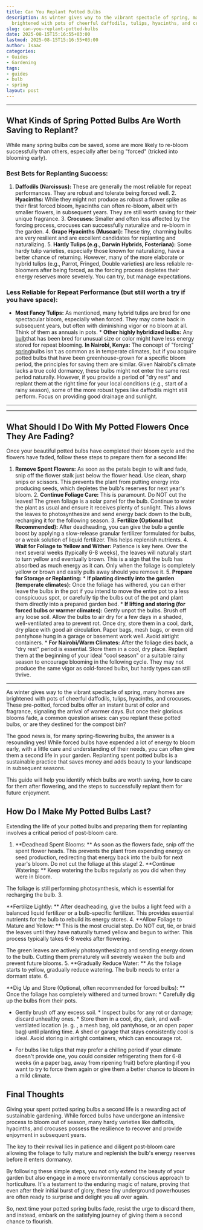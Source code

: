 ```yaml
---
title: Can You Replant Potted Bulbs
description: As winter gives way to the vibrant spectacle of spring, many homes are
  brightened with pots of cheerful daffodils, tulips, hyacinths, and crocuses.
slug: can-you-replant-potted-bulbs
date: 2025-08-15T15:16:55+03:00
lastmod: 2025-08-15T15:16:55+03:00
author: Isaac
categories:
- Guides
- Gardening
tags:
- guides
- bulb
- spring
layout: post
---
```

---

## What Kinds of Spring Potted Bulbs Are Worth Saving to Replant?
While many spring bulbs *can* be saved, some are more likely to re-bloom successfully than others, especially after being "forced" (tricked into blooming early).

### Best Bets for Replanting Success:
1. **Daffodils (Narcissus):** These are generally the most reliable for repeat performances. They are robust and tolerate being forced well. 2. **Hyacinths:** While they might not produce as robust a flower spike as their first forced bloom, hyacinths can often re-bloom, albeit with smaller flowers, in subsequent years. They are still worth saving for their unique fragrance. 3.
**Crocuses:** Smaller and often less affected by the forcing process, crocuses can successfully naturalize and re-bloom in the garden. 4. **Grape Hyacinths (Muscari):** These tiny, charming bulbs are very resilient and are excellent candidates for replanting and naturalizing. 5. **Hardy Tulips (e.g., Darwin Hybrids, Fosteriana):** Some hardy tulip varieties, especially those known for naturalizing, have a better chance of returning.
However, many of the more elaborate or hybrid tulips (e.g., Parrot, Fringed, Double varieties) are less reliable re-bloomers after being forced, as the forcing process depletes their energy reserves more severely. You can try, but manage expectations.

### Less Reliable for Repeat Performance (but still worth a try if you have space):

* **Most Fancy Tulips:** As mentioned, many hybrid tulips are bred for one spectacular bloom, especially when forced. They may come back in subsequent years, but often with diminishing vigor or no bloom at all. Think of them as annuals in pots. * **Other highly hybridized bulbs:** Any [bulb](https://pestpolicy.com/how-to-store-tender-bulbs-over-the-winter/)that has been bred for unusual size or color might have less energy stored for repeat blooming.
**In Nairobi, Kenya:** The concept of "forcing" [spring](https://pestpolicy.com/most-popular-spring-flower-by-state/)bulbs isn't as common as in temperate climates, but if you acquire potted bulbs that have been greenhouse-grown for a specific bloom period, the principles for saving them are similar. Given Nairobi's climate lacks a true cold dormancy, these bulbs might not enter the same rest period naturally.
However, if you provide a period of "dry rest" and replant them at the right time for your local conditions (e.g., start of a rainy season), some of the more robust types like daffodils might still perform. Focus on providing good drainage and sunlight.
---
---

## What Should I Do With My Potted Flowers Once They Are Fading?
Once your beautiful potted bulbs have completed their bloom cycle and the flowers have faded, follow these steps to prepare them for a second life:
1. **Remove Spent Flowers:** As soon as the petals begin to wilt and fade, snip off the flower stalk just below the flower head. Use clean, sharp snips or scissors. This prevents the plant from putting energy into producing seeds, which depletes the bulb's reserves for next year's bloom. 2. **Continue Foliage Care:** This is paramount. Do NOT cut the leaves! The green foliage is a solar panel for the bulb. Continue to water the plant as usual and ensure it receives plenty of sunlight.
This allows the leaves to photosynthesize and send energy back down to the bulb, recharging it for the following season. 3. **Fertilize (Optional but Recommended):** After deadheading, you can give the bulb a gentle boost by applying a slow-release granular fertilizer formulated for bulbs, or a weak solution of liquid fertilizer. This helps replenish nutrients. 4. **Wait for Foliage to Yellow and Wither:** Patience is key here.
Over the next several weeks (typically 6-8 weeks), the leaves will naturally start to turn yellow and eventually brown. This is a sign that the bulb has absorbed as much energy as it can. Only when the foliage is completely yellow or brown and easily pulls away should you remove it. 5.
**Prepare for Storage or Replanting:** * **If planting directly into the garden (temperate climates):** Once the foliage has withered, you can either leave the bulbs in the pot if you intend to move the entire pot to a less conspicuous spot, or carefully tip the bulbs out of the pot and plant them directly into a prepared garden bed. * **If lifting and storing (for forced bulbs or warmer climates):** Gently unpot the bulbs. Brush off any loose soil.
Allow the bulbs to air dry for a few days in a shaded, well-ventilated area to prevent rot. Once dry, store them in a cool, dark, dry place with good air circulation. Paper bags, mesh bags, or even old pantyhose hung in a garage or basement work well. Avoid airtight containers. * **For Nairobi/Warm Climates:** After the foliage dies back, a "dry rest" period is essential. Store them in a cool, dry place.
Replant them at the beginning of your ideal "cool season" or a suitable rainy season to encourage blooming in the following cycle. They may not produce the same vigor as cold-forced bulbs, but hardy types can still thrive.
---

As winter gives way to the vibrant spectacle of spring, many homes are brightened with pots of cheerful daffodils, tulips, hyacinths, and crocuses. These pre-potted, forced bulbs offer an instant burst of color and fragrance, signaling the arrival of warmer days. But once their glorious blooms fade, a common question arises: can you replant these potted bulbs, or are they destined for the compost bin?

The good news is, for many spring-flowering bulbs, the answer is a resounding yes! While forced bulbs have expended a lot of energy to bloom early, with a little care and understanding of their needs, you can often give them a second life in your garden. Replanting spent potted bulbs is a sustainable practice that saves money and adds beauty to your landscape in subsequent seasons.

This guide will help you identify which bulbs are worth saving, how to care for them after flowering, and the steps to successfully replant them for future enjoyment.

##  How Do I Make My Potted Bulbs Last?

Extending the life of your potted bulbs and preparing them for replanting involves a critical period of post-bloom care.

1. **Deadhead Spent Blooms: ** As soon as the flowers fade, snip off the spent flower heads. This prevents the plant from expending energy on seed production, redirecting that energy back into the bulb for next year's bloom. Do not cut the foliage at this stage! 2. **Continue Watering: ** Keep watering the bulbs regularly as you did when they were in bloom.

The foliage is still performing photosynthesis, which is essential for recharging the bulb. 3.

**Fertilize Lightly: ** After deadheading, give the bulbs a light feed with a balanced liquid fertilizer or a bulb-specific fertilizer. This provides essential nutrients for the bulb to rebuild its energy stores. 4. **Allow Foliage to Mature and Yellow: ** This is the most crucial step. Do NOT cut, tie, or braid the leaves until they have naturally turned yellow and begun to wither. This process typically takes 6-8 weeks after flowering.

The green leaves are actively photosynthesizing and sending energy down to the bulb. Cutting them prematurely will severely weaken the bulb and prevent future blooms. 5. **Gradually Reduce Water: ** As the foliage starts to yellow, gradually reduce watering. The bulb needs to enter a dormant state. 6.

**Dig Up and Store (Optional, often recommended for forced bulbs): ** Once the foliage has completely withered and turned brown: * Carefully dig up the bulbs from their pots.

* Gently brush off any excess soil. * Inspect bulbs for any rot or damage; discard unhealthy ones. * Store them in a cool, dry, dark, and well-ventilated location (e. g. , a mesh bag, old pantyhose, or an open paper bag) until planting time. A shed or garage that stays consistently cool is ideal. Avoid storing in airtight containers, which can encourage rot.

* For bulbs like tulips that may prefer a chilling period if your climate doesn't provide one, you could consider refrigerating them for 6-8 weeks (in a paper bag, away from ripening fruit) before planting if you want to try to force them again or give them a better chance to bloom in a mild climate.

##  Final Thoughts

Giving your spent potted spring bulbs a second life is a rewarding act of sustainable gardening. While forced bulbs have undergone an intensive process to bloom out of season, many hardy varieties like daffodils, hyacinths, and crocuses possess the resilience to recover and provide enjoyment in subsequent years.

The key to their revival lies in patience and diligent post-bloom care allowing the foliage to fully mature and replenish the bulb's energy reserves before it enters dormancy.

By following these simple steps, you not only extend the beauty of your garden but also engage in a more environmentally conscious approach to horticulture. It's a testament to the enduring magic of nature, proving that even after their initial burst of glory, these tiny underground powerhouses are often ready to surprise and delight you all over again.

So, next time your potted spring bulbs fade, resist the urge to discard them, and instead, embark on the satisfying journey of giving them a second chance to flourish.
